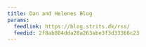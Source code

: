 ```yaml
---
title: Dan and Helenes Blog
params:
  feedlink: https://blog.strits.dk/rss/
  feedid: 2f8ab804dda28a263abe3f3d33366c23
---
```

